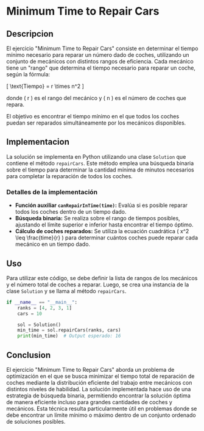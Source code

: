 # Minimum Time to Repair Cars

## Descripcion

El ejercicio "Minimum Time to Repair Cars" consiste en determinar el tiempo mínimo necesario para reparar un número dado de coches, utilizando un conjunto de mecánicos con distintos rangos de eficiencia. Cada mecánico tiene un "rango" que determina el tiempo necesario para reparar un coche, según la fórmula:

\[ \text{Tiempo} = r \times n^2 \]

donde \( r \) es el rango del mecánico y \( n \) es el número de coches que repara.

El objetivo es encontrar el tiempo mínimo en el que todos los coches puedan ser reparados simultáneamente por los mecánicos disponibles.

## Implementacion

La solución se implementa en Python utilizando una clase `Solution` que contiene el método `repairCars`. Este método emplea una búsqueda binaria sobre el tiempo para determinar la cantidad mínima de minutos necesarios para completar la reparación de todos los coches.

### Detalles de la implementación

- **Función auxiliar `canRepairInTime(time)`:** Evalúa si es posible reparar todos los coches dentro de un tiempo dado.
- **Búsqueda binaria:** Se realiza sobre el rango de tiempos posibles, ajustando el límite superior e inferior hasta encontrar el tiempo óptimo.
- **Cálculo de coches reparados:** Se utiliza la ecuación cuadrática \( x^2 \leq \frac{time}{r} \) para determinar cuántos coches puede reparar cada mecánico en un tiempo dado.

## Uso

Para utilizar este código, se debe definir la lista de rangos de los mecánicos y el número total de coches a reparar. Luego, se crea una instancia de la clase `Solution` y se llama al método `repairCars`.

```python
if __name__ == "__main__":
    ranks = [4, 2, 3, 1]
    cars = 10

    sol = Solution()
    min_time = sol.repairCars(ranks, cars)
    print(min_time)  # Output esperado: 16
```

## Conclusion

El ejercicio "Minimum Time to Repair Cars" aborda un problema de optimización en el que se busca minimizar el tiempo total de reparación de coches mediante la distribución eficiente del trabajo entre mecánicos con distintos niveles de habilidad. La solución implementada hace uso de una estrategia de búsqueda binaria, permitiendo encontrar la solución óptima de manera eficiente incluso para grandes cantidades de coches y mecánicos. Esta técnica resulta particularmente útil en problemas donde se debe encontrar un límite mínimo o máximo dentro de un conjunto ordenado de soluciones posibles.
